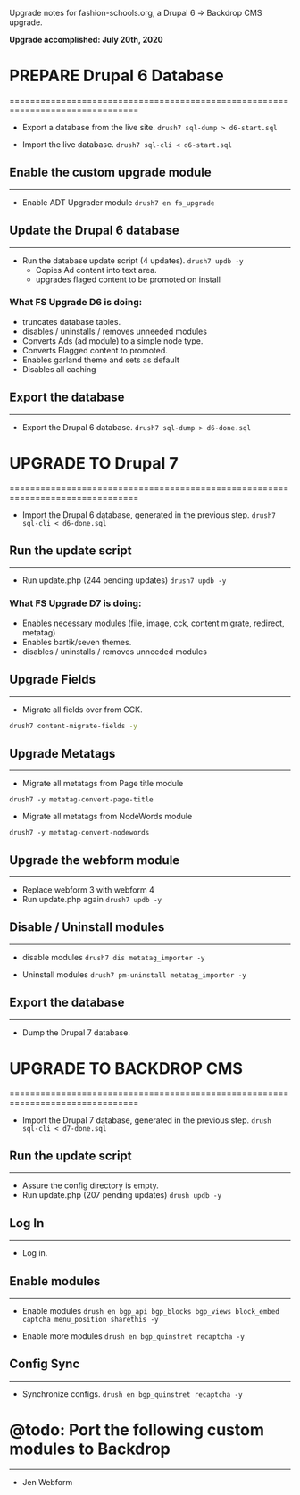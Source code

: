 Upgrade notes for fashion-schools.org, a Drupal 6 => Backdrop CMS upgrade.

**Upgrade accomplished: July 20th, 2020**


# PREPARE Drupal 6 Database
===============================================================================

* Export a database from the live site.
  `drush7 sql-dump > d6-start.sql`

* Import the live database.
  `drush7 sql-cli < d6-start.sql`


## Enable the custom upgrade module
------------------------------------

* Enable ADT Upgrader module
  `drush7 en fs_upgrade`


## Update the Drupal 6 database
--------------------------------

* Run the database update script (4 updates).
  `drush7 updb -y`
  - Copies Ad content into text area.
  - upgrades flaged content to be promoted on install

### What FS Upgrade D6 is doing:

- truncates database tables.
- disables / uninstalls / removes unneeded modules
- Converts Ads (ad module) to a simple node type.
- Converts Flagged content to promoted.
- Enables garland theme and sets as default
- Disables all caching


## Export the database
-----------------------

* Export the Drupal 6 database.
  `drush7 sql-dump > d6-done.sql`



# UPGRADE TO Drupal 7
===============================================================================

* Import the Drupal 6 database, generated in the previous step.
  `drush7 sql-cli < d6-done.sql`


## Run the update script
-------------------------

* Run update.php (244 pending updates)
  `drush7 updb -y`

### What FS Upgrade D7 is doing:

- Enables necessary modules (file, image, cck, content migrate, redirect, metatag)
- Enables bartik/seven themes.
- disables / uninstalls / removes unneeded modules


## Upgrade Fields
------------------

* Migrate all fields over from CCK.

```bash
drush7 content-migrate-fields -y
```


## Upgrade Metatags
--------------------

* Migrate all metatags from Page title module

```
drush7 -y metatag-convert-page-title
```

* Migrate all metatags from NodeWords module

```
drush7 -y metatag-convert-nodewords
```


## Upgrade the webform module
------------------------------

* Replace webform 3 with webform 4
* Run update.php again
  `drush7 updb -y`


## Disable / Uninstall modules
-------------------------------

* disable modules
  `drush7 dis metatag_importer -y`

* Uninstall modules
  `drush7 pm-uninstall metatag_importer -y`


## Export the database
-----------------------
* Dump the Drupal 7 database.



# UPGRADE TO BACKDROP CMS
===============================================================================

* Import the Drupal 7 database, generated in the previous step.
  `drush sql-cli < d7-done.sql`


## Run the update script
-------------------------

* Assure the config directory is empty.
* Run update.php (207 pending updates)
  `drush updb -y`


## Log In
-------------------------
* Log in.


## Enable modules
-------------------------------

* Enable modules
  `drush en bgp_api bgp_blocks bgp_views block_embed captcha menu_position sharethis -y`

* Enable more modules
  `drush en bgp_quinstret recaptcha -y`


## Config Sync
-------------------------
* Synchronize configs.
  `drush en bgp_quinstret recaptcha -y`


# @todo: Port the following custom modules to Backdrop
-------------------------------------------------------
- Jen Webform



